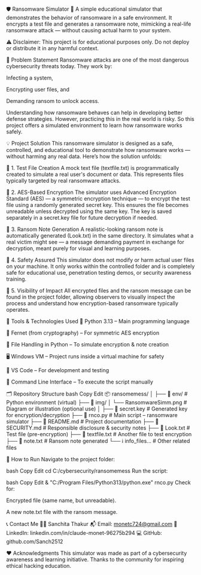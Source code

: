 🛡️ Ransomware Simulator 
🔐
A simple educational simulator that demonstrates the behavior of ransomware in a safe environment. It encrypts a test file and generates a ransomware note, mimicking a real-life ransomware attack — without causing actual harm to your system.

⚠️ Disclaimer: This project is for educational purposes only. Do not deploy or distribute it in any harmful context.

🚨 Problem Statement
Ransomware attacks are one of the most dangerous cybersecurity threats today. They work by:

Infecting a system,

Encrypting user files, and

Demanding ransom to unlock access.

Understanding how ransomware behaves can help in developing better defense strategies. However, practicing this in the real world is risky. So this project offers a simulated environment to learn how ransomware works safely.

💡 Project Solution
This ransomware simulator is designed as a safe, controlled, and educational tool to demonstrate how ransomware works — without harming any real data. Here’s how the solution unfolds:

🔹 1. Test File Creation
A mock text file (textfile.txt) is programmatically created to simulate a real user's document or data. This represents files typically targeted by real ransomware attacks.

🔹 2. AES-Based Encryption
The simulator uses Advanced Encryption Standard (AES) — a symmetric encryption technique — to encrypt the test file using a randomly generated secret key. This ensures the file becomes unreadable unless decrypted using the same key. The key is saved separately in a secret.key file for future decryption if needed.

🔹 3. Ransom Note Generation
A realistic-looking ransom note is automatically generated (Look.txt) in the same directory. It simulates what a real victim might see — a message demanding payment in exchange for decryption, meant purely for visual and learning purposes.

🔹 4. Safety Assured
This simulator does not modify or harm actual user files on your machine. It only works within the controlled folder and is completely safe for educational use, penetration testing demos, or security awareness training.

🔹 5. Visibility of Impact
All encrypted files and the ransom message can be found in the project folder, allowing observers to visually inspect the process and understand how encryption-based ransomware typically operates.


🧰 Tools & Technologies Used
🐍 Python 3.13 – Main programming language

🔐 Fernet (from cryptography) – For symmetric AES encryption

📄 File Handling in Python – To simulate encryption & note creation

🖥️ Windows VM – Project runs inside a virtual machine for safety

🧪 VS Code – For development and testing

📎 Command Line Interface – To execute the script manually

🗂️ Repository Structure
bash
Copy
Edit
📦 ransomemess/
│
├── 📁 env/                    # Python environment (virtual)
├── 📁 img/
│   └── RansomwareSimm.png    # Diagram or illustration (optional use)
│
├── 🔑 secret.key              # Generated key for encryption/decryption
├── 📜 rnco.py                 # Main script – ransomware simulator
├── 📝 README.md               # Project documentation
├── 🧾 SECURITY.md             # Responsible disclosure & security notes
├── 📄 Look.txt                # Test file (pre-encryption)
├── 📄 textfile.txt            # Another file to test encryption
├── 📢 note.txt                # Ransom note generated
└── ℹ️  info_files...          # Other related files

🧪 How to Run
Navigate to the project folder:

bash
Copy
Edit
cd C:/cybersecurity/ransomemess
Run the script:

bash
Copy
Edit
& "C:/Program Files/Python313/python.exe" rnco.py
Check for:

Encrypted file (same name, but unreadable).

A new note.txt file with the ransom message.

📞 Contact Me
💁‍♀️ Sanchita Thakur
📬 Email: monetc724@gmail.com
🔗 LinkedIn: linkedin.com/in/claude-monet-96275b294
💻 GitHub: github.com/Sanch2512

❤️ Acknowledgments
This simulator was made as part of a cybersecurity awareness and learning initiative. Thanks to the community for inspiring ethical hacking education.

